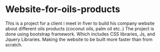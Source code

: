 # Website-for-oils-products
This is a project for a client i meet in fiver to build his company website about different oils products (coconut oils, palm oil etc..) The project is done using bootstrap framework. Which includes CSS libraries, Js, and Jquery Libraries. Making the website to be built more faster than from scratch.
